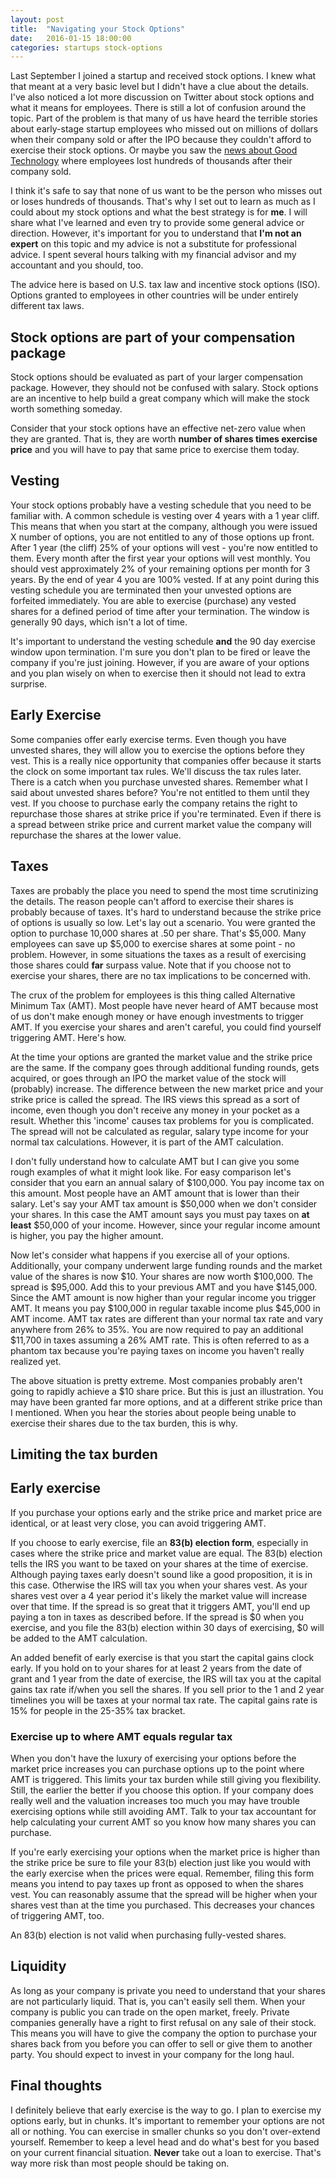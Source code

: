 ```yaml
---
layout: post
title:  "Navigating your Stock Options"
date:   2016-01-15 18:00:00
categories: startups stock-options
---
```


Last September I joined a startup and received stock options. I knew what
that meant at a very basic level but I didn't have a clue about the details.
I've also noticed a lot more discussion on Twitter about stock options and what
it means for employees. There is still a lot of confusion around the topic.
Part of the problem is that many of us have heard the terrible stories about
early-stage startup employees who missed out on millions of dollars
when their company sold or after the IPO because they couldn't afford to
exercise their stock options. Or maybe you saw the
[news about Good Technology](http://www.nytimes.com/2015/12/27/technology/when-a-unicorn-start-up-stumbles-its-employees-get-hurt.html?_r=0)
where employees lost hundreds of thousands after their company sold.

I think it's safe to say that none of us want to be the person who misses out
or loses hundreds of thousands. That's why I set out to learn as much as I
could about my stock options and what the best strategy is for __me__. I will
share what I've learned and even try to provide some general advice or
direction. However, it's important for you to understand that **I'm not an
expert** on this topic and my advice is not a substitute for professional
advice. I spent several hours talking with my financial advisor and my
accountant and you should, too.

The advice here is based on U.S. tax law and incentive stock options (ISO).
Options granted to employees in other countries will be under entirely different
tax laws.

## Stock options are part of your compensation package

Stock options should be evaluated as part of your larger compensation package.
However, they should not be confused with salary.
Stock options are an incentive to help build a great company which will make the
stock worth something someday.

Consider that your stock options have an effective net-zero value when they are
granted. That is, they are worth **number of shares times exercise price**
and you will have to pay that same price to exercise them today.

## Vesting

Your stock options probably have a vesting schedule that you need to be familiar
with. A common schedule is vesting over 4 years with a 1 year cliff. This means
that when you start at the company, although you were issued X number of
options, you are not entitled to any of those options up front. After 1 year
(the cliff) 25% of your options will vest - you're now entitled to them. Every
month after the first year your options will vest monthly. You should
vest approximately 2% of your remaining options per month for 3 years. By the
end of year 4 you are 100% vested. If at any point during this vesting schedule
you are terminated then your unvested options are forfeited immediately. You
are able to exercise (purchase) any vested shares for a defined period of time
after your termination. The window is generally 90 days, which isn't a lot of
time.

It's important to understand the vesting schedule **and** the 90 day exercise
window upon termination. I'm sure you don't plan to be fired or leave the
company if you're just joining. However, if you are aware of your options
and you plan wisely on when to exercise then it should not lead to extra
surprise.

## Early Exercise

Some companies offer early exercise terms. Even though you have unvested shares,
they will allow you to exercise the options before they vest. This is a really
nice opportunity that companies offer because it starts the clock on some
important tax rules. We'll discuss the tax rules later. There is a catch when
you purchase unvested shares. Remember what I said about unvested shares before?
You're not entitled to them until they vest. If you choose to purchase early
the company retains the right to repurchase those shares at strike price if
you're terminated. Even if there is a spread between strike price and current
market value the company will repurchase the shares at the lower value.

## Taxes

Taxes are probably the place you need to spend the most time scrutinizing the
details. The reason people can't afford to exercise their shares is probably
because of taxes. It's hard to understand because the strike price of
options is usually so low. Let's lay out a scenario. You were granted the option
to purchase 10,000 shares at .50 per share. That's $5,000. Many employees can
save up $5,000 to exercise shares at some point - no problem. However, in some
situations the taxes as a result of exercising those shares could **far**
surpass value. Note that if you choose not to exercise your shares, there are no
tax implications to be concerned with.

The crux of the problem for employees is this thing called Alternative Minimum
Tax (AMT). Most people have never heard of AMT because most of us don't make
enough money or have enough investments to trigger AMT. If you exercise your
shares and aren't careful, you could find yourself triggering AMT. Here's how.

At the time your options are granted the market value and the strike price are
the same. If the company goes through additional funding rounds, gets acquired,
or goes through an IPO the market value of the stock will (probably) increase.
The difference between the new market price and your strike price is called the
spread. The IRS views this spread as a sort of income, even though you don't
receive any money in your pocket as a result. Whether this 'income' causes tax
problems for you is complicated. The spread will not be calculated as regular,
salary type income for your normal tax calculations. However, it is part of the
AMT calculation.

I don't fully understand how to calculate AMT but I can give you some rough
examples of what it might look like. For easy comparison let's consider that
you earn an annual salary of $100,000. You pay income tax on this amount. Most
people have an AMT amount that is lower than their salary. Let's say your AMT
tax amount is $50,000 when we don't consider your shares. In this case the AMT
amount says you must pay taxes on __at least__ $50,000 of your income. However,
since your regular income amount is higher, you pay the higher amount.

Now let's consider what happens if you exercise all of your options.
Additionally, your company underwent large funding rounds and the market
value of the shares is now $10. Your shares are now worth $100,000. The spread
is $95,000. Add this to your previous AMT and you have $145,000. Since the AMT
amount is now higher than your regular income you trigger AMT. It means you pay
$100,000 in regular taxable income plus $45,000 in AMT income. AMT tax rates
are different than your normal tax rate and vary anywhere from 26% to 35%.
You are now required to pay an additional $11,700 in taxes assuming a 26%
AMT rate. This is often referred to as a phantom tax because you're paying taxes
on income you haven't really realized yet.

The above situation is pretty extreme. Most companies probably aren't going to
rapidly achieve a $10 share price. But this is just an illustration. You may
have been granted far more options, and at a different strike price than I
mentioned. When you hear the stories about people being unable to exercise their
shares due to the tax burden, this is why.

## Limiting the tax burden

## Early exercise

If you purchase your options early and the strike price and
market price are identical, or at least very close, you can avoid triggering
AMT.

If you choose to early exercise, file an **83(b) election form**, especially in
cases where the strike price and market value are equal. The 83(b) election
tells the IRS you want to be taxed on your shares at the time of exercise.
Although paying taxes early doesn't sound like a good proposition, it is in
this case. Otherwise the IRS will tax you when your shares vest. As your shares
vest over a 4 year period it's likely the market value will increase over that
time. If the spread is so great that it triggers AMT, you'll end up paying a
ton in taxes as described before. If the spread is $0 when you exercise, and
you file the 83(b) election within 30 days of exercising, $0 will be added to
the AMT calculation.

An added benefit of early exercise is that you start the capital gains clock
early. If you hold on to your shares for at least 2 years from the date of
grant and 1 year from the date of exercise, the IRS will tax you at the capital
gains tax rate if/when you sell the shares. If you sell prior to the 1 and 2
year timelines you will be taxes at your normal tax rate. The capital gains rate
is 15% for people in the 25-35% tax bracket.

### Exercise up to where AMT equals regular tax

When you don't have the luxury of exercising your options before the market
price increases you can purchase options up to the point where AMT is triggered.
This limits your tax burden while still giving you flexibility. Still,
the earlier the better if you choose this option. If your company does really
well and the valuation increases too much you may have trouble exercising
options while still avoiding AMT. Talk to your tax accountant
for help calculating your current AMT so you know how many shares you can
purchase.

If you're early exercising your options when the market price is higher than
the strike price be sure to file your 83(b) election just like you would
with the early exercise when the prices were equal. Remember, filing this form
means you intend to pay taxes up front as opposed to when the shares vest. You
can reasonably assume that the spread will be higher when your shares vest
than at the time you purchased. This decreases your chances of triggering AMT,
too.

An 83(b) election is not valid when purchasing fully-vested shares.

## Liquidity

As long as your company is private you need to understand that your shares are
not particularly liquid. That is, you can't easily sell them. When your company
is public you can trade on the open market, freely. Private companies generally
have a right to first refusal on any sale of their stock. This means you will
have to give the company the option to purchase your shares back from you before
you can offer to sell or give them to another party. You should expect to invest
in your company for the long haul.

## Final thoughts

I definitely believe that early exercise is the way to go. I plan to exercise
my options early, but in chunks. It's important to remember your options are
not all or nothing. You can exercise in smaller chunks so you don't over-extend
yourself. Remember to keep a level head and do what's best for you based on your
current financial situation. **Never** take out a loan to exercise. That's way
more risk than most people should be taking on.
